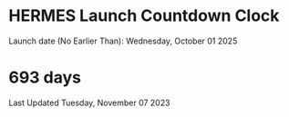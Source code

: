 # HERMES Launch Countdown Clock

Launch date (No Earlier Than): Wednesday, October 01 2025
# 693 days

Last Updated Tuesday, November 07 2023